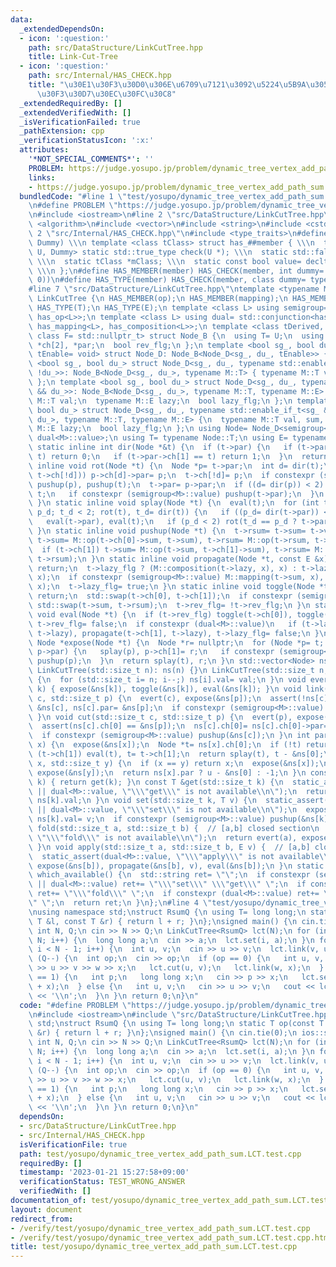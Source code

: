 ```yaml
---
data:
  _extendedDependsOn:
  - icon: ':question:'
    path: src/DataStructure/LinkCutTree.hpp
    title: Link-Cut-Tree
  - icon: ':question:'
    path: src/Internal/HAS_CHECK.hpp
    title: "\u30E1\u30F3\u30D0\u306E\u6709\u7121\u3092\u5224\u5B9A\u3059\u308B\u30C6\
      \u30F3\u30D7\u30EC\u30FC\u30C8"
  _extendedRequiredBy: []
  _extendedVerifiedWith: []
  _isVerificationFailed: true
  _pathExtension: cpp
  _verificationStatusIcon: ':x:'
  attributes:
    '*NOT_SPECIAL_COMMENTS*': ''
    PROBLEM: https://judge.yosupo.jp/problem/dynamic_tree_vertex_add_path_sum
    links:
    - https://judge.yosupo.jp/problem/dynamic_tree_vertex_add_path_sum
  bundledCode: "#line 1 \"test/yosupo/dynamic_tree_vertex_add_path_sum.LCT.test.cpp\"\
    \n#define PROBLEM \"https://judge.yosupo.jp/problem/dynamic_tree_vertex_add_path_sum\"\
    \n#include <iostream>\n#line 2 \"src/DataStructure/LinkCutTree.hpp\"\n#include\
    \ <algorithm>\n#include <vector>\n#include <string>\n#include <cstddef>\n#line\
    \ 2 \"src/Internal/HAS_CHECK.hpp\"\n#include <type_traits>\n#define HAS_CHECK(member,\
    \ Dummy) \\\n template <class tClass> struct has_##member { \\\n  template <class\
    \ U, Dummy> static std::true_type check(U *); \\\n  static std::false_type check(...);\
    \ \\\n  static tClass *mClass; \\\n  static const bool value= decltype(check(mClass))::value;\
    \ \\\n };\n#define HAS_MEMBER(member) HAS_CHECK(member, int dummy= (&U::member,\
    \ 0))\n#define HAS_TYPE(member) HAS_CHECK(member, class dummy= typename U::member)\n\
    #line 7 \"src/DataStructure/LinkCutTree.hpp\"\ntemplate <typename M= void> class\
    \ LinkCutTree {\n HAS_MEMBER(op);\n HAS_MEMBER(mapping);\n HAS_MEMBER(composition);\n\
    \ HAS_TYPE(T);\n HAS_TYPE(E);\n template <class L> using semigroup= std::conjunction<has_T<L>,\
    \ has_op<L>>;\n template <class L> using dual= std::conjunction<has_T<L>, has_E<L>,\
    \ has_mapping<L>, has_composition<L>>;\n template <class tDerived, class U= std::nullptr_t,\
    \ class F= std::nullptr_t> struct Node_B {\n  using T= U;\n  using E= F;\n  tDerived\
    \ *ch[2], *par;\n  bool rev_flg;\n };\n template <bool sg_, bool du_, typename\
    \ tEnable= void> struct Node_D: Node_B<Node_D<sg_, du_, tEnable>> {};\n template\
    \ <bool sg_, bool du_> struct Node_D<sg_, du_, typename std::enable_if_t<sg_ &&\
    \ !du_>>: Node_B<Node_D<sg_, du_>, typename M::T> { typename M::T val, sum, rsum;\
    \ };\n template <bool sg_, bool du_> struct Node_D<sg_, du_, typename std::enable_if_t<!sg_\
    \ && du_>>: Node_B<Node_D<sg_, du_>, typename M::T, typename M::E> {\n  typename\
    \ M::T val;\n  typename M::E lazy;\n  bool lazy_flg;\n };\n template <bool sg_,\
    \ bool du_> struct Node_D<sg_, du_, typename std::enable_if_t<sg_ && du_>>: Node_B<Node_D<sg_,\
    \ du_>, typename M::T, typename M::E> {\n  typename M::T val, sum, rsum;\n  typename\
    \ M::E lazy;\n  bool lazy_flg;\n };\n using Node= Node_D<semigroup<M>::value,\
    \ dual<M>::value>;\n using T= typename Node::T;\n using E= typename Node::E;\n\
    \ static inline int dir(Node *&t) {\n  if (t->par) {\n   if (t->par->ch[0] ==\
    \ t) return 0;\n   if (t->par->ch[1] == t) return 1;\n  }\n  return 2;\n }\n static\
    \ inline void rot(Node *t) {\n  Node *p= t->par;\n  int d= dir(t);\n  if ((p->ch[d]=\
    \ t->ch[!d])) p->ch[d]->par= p;\n  t->ch[!d]= p;\n  if constexpr (semigroup<M>::value)\
    \ pushup(p), pushup(t);\n  t->par= p->par;\n  if ((d= dir(p)) < 2) {\n   p->par->ch[d]=\
    \ t;\n   if constexpr (semigroup<M>::value) pushup(t->par);\n  }\n  p->par= t;\n\
    \ }\n static inline void splay(Node *t) {\n  eval(t);\n  for (int t_d= dir(t),\
    \ p_d; t_d < 2; rot(t), t_d= dir(t)) {\n   if ((p_d= dir(t->par)) < 2) eval(t->par->par);\n\
    \   eval(t->par), eval(t);\n   if (p_d < 2) rot(t_d == p_d ? t->par : t);\n  }\n\
    \ }\n static inline void pushup(Node *t) {\n  t->rsum= t->sum= t->val;\n  if (t->ch[0])\
    \ t->sum= M::op(t->ch[0]->sum, t->sum), t->rsum= M::op(t->rsum, t->ch[0]->rsum);\n\
    \  if (t->ch[1]) t->sum= M::op(t->sum, t->ch[1]->sum), t->rsum= M::op(t->ch[1]->rsum,\
    \ t->rsum);\n }\n static inline void propagate(Node *t, const E &x) {\n  if (!t)\
    \ return;\n  t->lazy_flg ? (M::composition(t->lazy, x), x) : t->lazy= x;\n  M::mapping(t->val,\
    \ x);\n  if constexpr (semigroup<M>::value) M::mapping(t->sum, x), M::mapping(t->rsum,\
    \ x);\n  t->lazy_flg= true;\n }\n static inline void toggle(Node *t) {\n  if (!t)\
    \ return;\n  std::swap(t->ch[0], t->ch[1]);\n  if constexpr (semigroup<M>::value)\
    \ std::swap(t->sum, t->rsum);\n  t->rev_flg= !t->rev_flg;\n }\n static inline\
    \ void eval(Node *t) {\n  if (t->rev_flg) toggle(t->ch[0]), toggle(t->ch[1]),\
    \ t->rev_flg= false;\n  if constexpr (dual<M>::value)\n   if (t->lazy_flg) propagate(t->ch[0],\
    \ t->lazy), propagate(t->ch[1], t->lazy), t->lazy_flg= false;\n }\n static inline\
    \ Node *expose(Node *t) {\n  Node *r= nullptr;\n  for (Node *p= t; p; r= p, p=\
    \ p->par) {\n   splay(p), p->ch[1]= r;\n   if constexpr (semigroup<M>::value)\
    \ pushup(p);\n  }\n  return splay(t), r;\n }\n std::vector<Node> ns;\npublic:\n\
    \ LinkCutTree(std::size_t n): ns(n) {}\n LinkCutTree(std::size_t n, T val): ns(n)\
    \ {\n  for (std::size_t i= n; i--;) ns[i].val= val;\n }\n void evert(std::size_t\
    \ k) { expose(&ns[k]), toggle(&ns[k]), eval(&ns[k]); }\n void link(std::size_t\
    \ c, std::size_t p) {\n  evert(c), expose(&ns[p]);\n  assert(!ns[c].par);\n  ns[p].ch[1]=\
    \ &ns[c], ns[c].par= &ns[p];\n  if constexpr (semigroup<M>::value) pushup(&ns[p]);\n\
    \ }\n void cut(std::size_t c, std::size_t p) {\n  evert(p), expose(&ns[c]);\n\
    \  assert(ns[c].ch[0] == &ns[p]);\n  ns[c].ch[0]= ns[c].ch[0]->par= nullptr;\n\
    \  if constexpr (semigroup<M>::value) pushup(&ns[c]);\n }\n int par(std::size_t\
    \ x) {\n  expose(&ns[x]);\n  Node *t= ns[x].ch[0];\n  if (!t) return -1;\n  while\
    \ (t->ch[1]) eval(t), t= t->ch[1];\n  return splay(t), t - &ns[0];\n }\n int lca(std::size_t\
    \ x, std::size_t y) {\n  if (x == y) return x;\n  expose(&ns[x]);\n  Node *u=\
    \ expose(&ns[y]);\n  return ns[x].par ? u - &ns[0] : -1;\n }\n const T &operator[](std::size_t\
    \ k) { return get(k); }\n const T &get(std::size_t k) {\n  static_assert(semigroup<M>::value\
    \ || dual<M>::value, \"\\\"get\\\" is not available\\n\");\n  return expose(&ns[k]),\
    \ ns[k].val;\n }\n void set(std::size_t k, T v) {\n  static_assert(semigroup<M>::value\
    \ || dual<M>::value, \"\\\"set\\\" is not available\\n\");\n  expose(&ns[k]),\
    \ ns[k].val= v;\n  if constexpr (semigroup<M>::value) pushup(&ns[k]);\n }\n T\
    \ fold(std::size_t a, std::size_t b) {  // [a,b] closed section\n  static_assert(semigroup<M>::value,\
    \ \"\\\"fold\\\" is not available\\n\");\n  return evert(a), expose(&ns[b]), ns[b].sum;\n\
    \ }\n void apply(std::size_t a, std::size_t b, E v) {  // [a,b] closed section\n\
    \  static_assert(dual<M>::value, \"\\\"apply\\\" is not available\\n\");\n  evert(a),\
    \ expose(&ns[b]), propagate(&ns[b], v), eval(&ns[b]);\n }\n static std::string\
    \ which_available() {\n  std::string ret= \"\";\n  if constexpr (semigroup<M>::value\
    \ || dual<M>::value) ret+= \"\\\"set\\\" \\\"get\\\" \";\n  if constexpr (semigroup<M>::value)\
    \ ret+= \"\\\"fold\\\" \";\n  if constexpr (dual<M>::value) ret+= \"\\\"apply\\\
    \" \";\n  return ret;\n }\n};\n#line 4 \"test/yosupo/dynamic_tree_vertex_add_path_sum.LCT.test.cpp\"\
    \nusing namespace std;\nstruct RsumQ {\n using T= long long;\n static T op(const\
    \ T &l, const T &r) { return l + r; }\n};\nsigned main() {\n cin.tie(0);\n ios::sync_with_stdio(0);\n\
    \ int N, Q;\n cin >> N >> Q;\n LinkCutTree<RsumQ> lct(N);\n for (int i= 0; i <\
    \ N; i++) {\n  long long a;\n  cin >> a;\n  lct.set(i, a);\n }\n for (int i= 0;\
    \ i < N - 1; i++) {\n  int u, v;\n  cin >> u >> v;\n  lct.link(v, u);\n }\n while\
    \ (Q--) {\n  int op;\n  cin >> op;\n  if (op == 0) {\n   int u, v, w, x;\n   cin\
    \ >> u >> v >> w >> x;\n   lct.cut(u, v);\n   lct.link(w, x);\n  } else if (op\
    \ == 1) {\n   int p;\n   long long x;\n   cin >> p >> x;\n   lct.set(p, lct[p]\
    \ + x);\n  } else {\n   int u, v;\n   cin >> u >> v;\n   cout << lct.fold(u, v)\
    \ << '\\n';\n  }\n }\n return 0;\n}\n"
  code: "#define PROBLEM \"https://judge.yosupo.jp/problem/dynamic_tree_vertex_add_path_sum\"\
    \n#include <iostream>\n#include \"src/DataStructure/LinkCutTree.hpp\"\nusing namespace\
    \ std;\nstruct RsumQ {\n using T= long long;\n static T op(const T &l, const T\
    \ &r) { return l + r; }\n};\nsigned main() {\n cin.tie(0);\n ios::sync_with_stdio(0);\n\
    \ int N, Q;\n cin >> N >> Q;\n LinkCutTree<RsumQ> lct(N);\n for (int i= 0; i <\
    \ N; i++) {\n  long long a;\n  cin >> a;\n  lct.set(i, a);\n }\n for (int i= 0;\
    \ i < N - 1; i++) {\n  int u, v;\n  cin >> u >> v;\n  lct.link(v, u);\n }\n while\
    \ (Q--) {\n  int op;\n  cin >> op;\n  if (op == 0) {\n   int u, v, w, x;\n   cin\
    \ >> u >> v >> w >> x;\n   lct.cut(u, v);\n   lct.link(w, x);\n  } else if (op\
    \ == 1) {\n   int p;\n   long long x;\n   cin >> p >> x;\n   lct.set(p, lct[p]\
    \ + x);\n  } else {\n   int u, v;\n   cin >> u >> v;\n   cout << lct.fold(u, v)\
    \ << '\\n';\n  }\n }\n return 0;\n}\n"
  dependsOn:
  - src/DataStructure/LinkCutTree.hpp
  - src/Internal/HAS_CHECK.hpp
  isVerificationFile: true
  path: test/yosupo/dynamic_tree_vertex_add_path_sum.LCT.test.cpp
  requiredBy: []
  timestamp: '2023-01-21 15:27:58+09:00'
  verificationStatus: TEST_WRONG_ANSWER
  verifiedWith: []
documentation_of: test/yosupo/dynamic_tree_vertex_add_path_sum.LCT.test.cpp
layout: document
redirect_from:
- /verify/test/yosupo/dynamic_tree_vertex_add_path_sum.LCT.test.cpp
- /verify/test/yosupo/dynamic_tree_vertex_add_path_sum.LCT.test.cpp.html
title: test/yosupo/dynamic_tree_vertex_add_path_sum.LCT.test.cpp
---
```

